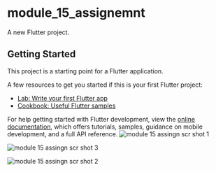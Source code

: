 # module_15_assignemnt

A new Flutter project.

## Getting Started

This project is a starting point for a Flutter application.

A few resources to get you started if this is your first Flutter project:

- [Lab: Write your first Flutter app](https://docs.flutter.dev/get-started/codelab)
- [Cookbook: Useful Flutter samples](https://docs.flutter.dev/cookbook)

For help getting started with Flutter development, view the
[online documentation](https://docs.flutter.dev/), which offers tutorials,
samples, guidance on mobile development, and a full API reference.
![module 15 assingn scr shot 1](https://github.com/khalid063/Ostad-Flutter-Module-15-Assignment/assets/51012988/beda19f6-4783-4ca6-aaa6-7f5cae4fb5c5)

![module 15 assingn scr shot 3](https://github.com/khalid063/Ostad-Flutter-Module-15-Assignment/assets/51012988/a5f10b0d-bc39-498a-a3fc-534c12fe7faa)

![module 15 assingn scr shot 2](https://github.com/khalid063/Ostad-Flutter-Module-15-Assignment/assets/51012988/1b24c24c-4ce1-49ac-90b9-186d6b4912ab)




